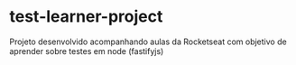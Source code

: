 # test-learner-project
Projeto desenvolvido acompanhando aulas da Rocketseat com objetivo de aprender sobre testes em node (fastifyjs)
